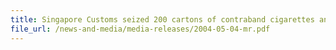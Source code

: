 ```yaml
---
title: Singapore Customs seized 200 cartons of contraband cigarettes and over 6,500 pieces of uncensored VCDs, DVDs.
file_url: /news-and-media/media-releases/2004-05-04-mr.pdf
---
```

